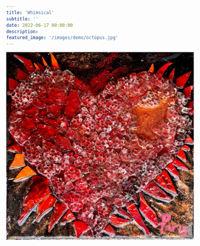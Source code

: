 ```yaml
---
title: 'Whimsical'
subtitle: ''
date: 2022-06-17 00:00:00
description: 
featured_image: '/images/demo/octopus.jpg'
---
```



<div class="gallery" data-columns="3">
	<img src="/images/demo/fire.jpg">
</div>